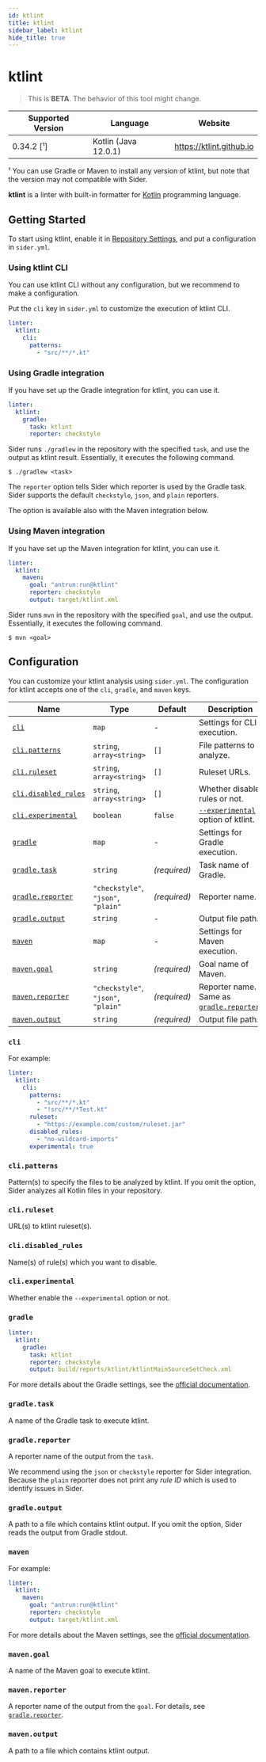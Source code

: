 ```yaml
---
id: ktlint
title: ktlint
sidebar_label: ktlint
hide_title: true
---
```


# ktlint

> This is **BETA**. The behavior of this tool might change.

| Supported Version | Language             | Website                  |
| ----------------- | -------------------- | ------------------------ |
| 0.34.2 [¹]        | Kotlin (Java 12.0.1) | https://ktlint.github.io |

¹ You can use Gradle or Maven to install any version of ktlint, but note that the version may not compatible with Sider.

**ktlint** is a linter with built-in formatter for [Kotlin](https://kotlinlang.org) programming language.

## Getting Started

To start using ktlint, enable it in [Repository Settings](../../getting-started/repository-settings.md), and put a configuration in `sider.yml`.

### Using ktlint CLI

You can use ktlint CLI without any configuration, but we recommend to make a configuration.

Put the `cli` key in `sider.yml` to customize the execution of ktlint CLI.

```yaml
linter:
  ktlint:
    cli:
      patterns:
        - "src/**/*.kt"
```

### Using Gradle integration

If you have set up the Gradle integration for ktlint, you can use it.

```yaml
linter:
  ktlint:
    gradle:
      task: ktlint
      reporter: checkstyle
```

Sider runs `./gradlew` in the repository with the specified `task`, and use the output as ktlint result.
Essentially, it executes the following command.

```shell
$ ./gradlew <task>
```

The `reporter` option tells Sider which reporter is used by the Gradle task.
Sider supports the default `checkstyle`, `json`, and `plain` reporters.

The option is available also with the Maven integration below.

### Using Maven integration

If you have set up the Maven integration for ktlint, you can use it.

```yaml
linter:
  ktlint:
    maven:
      goal: "antrun:run@ktlint"
      reporter: checkstyle
      output: target/ktlint.xml
```

Sider runs `mvn` in the repository with the specified `goal`, and use the output.
Essentially, it executes the following command.

```shell
$ mvn <goal>
```

## Configuration

You can customize your ktlint analysis using `sider.yml`.
The configuration for ktlint accepts one of the `cli`, `gradle`, and `maven` keys.

| Name                                       | Type                                | Default      | Description                                                                                  |
| ------------------------------------------ | ----------------------------------- | ------------ | -------------------------------------------------------------------------------------------- |
| [`cli`](#cli)                              | `map`                               | -            | Settings for CLI execution.                                                                  |
| [`cli.patterns`](#clipatterns)             | `string`, `array<string>`           | `[]`         | File patterns to analyze.                                                                    |
| [`cli.ruleset`](#cliruleset)               | `string`, `array<string>`           | `[]`         | Ruleset URLs.                                                                                |
| [`cli.disabled_rules`](#clidisabled_rules) | `string`, `array<string>`           | `[]`         | Whether disable rules or not.                                                                |
| [`cli.experimental`](#cliexperimental)     | `boolean`                           | `false`      | [`--experimental`](https://github.com/pinterest/ktlint#experimental-rules) option of ktlint. |
| [`gradle`](#gradle)                        | `map`                               | -            | Settings for Gradle execution.                                                               |
| [`gradle.task`](#gradletask)               | `string`                            | _(required)_ | Task name of Gradle.                                                                         |
| [`gradle.reporter`](#gradlereporter)       | `"checkstyle"`, `"json"`, `"plain"` | _(required)_ | Reporter name.                                                                               |
| [`gradle.output`](#gradleoutput)           | `string`                            | _-_          | Output file path.                                                                            |
| [`maven`](#maven)                          | `map`                               | -            | Settings for Maven execution.                                                                |
| [`maven.goal`](#mavengoal)                 | `string`                            | _(required)_ | Goal name of Maven.                                                                          |
| [`maven.reporter`](#mavenreporter)         | `"checkstyle"`, `"json"`, `"plain"` | _(required)_ | Reporter name. Same as [`gradle.reporter`](#gradlereporter).                                 |
| [`maven.output`](#mavenoutput)             | `string`                            | _(required)_ | Output file path.                                                                            |

### `cli`

For example:

```yaml
linter:
  ktlint:
    cli:
      patterns:
        - "src/**/*.kt"
        - "!src/**/*Test.kt"
      ruleset:
        - "https://example.com/custom/ruleset.jar"
      disabled_rules:
        - "no-wildcard-imports"
      experimental: true
```

### `cli.patterns`

Pattern(s) to specify the files to be analyzed by ktlint.
If you omit the option, Sider analyzes all Kotlin files in your repository.

### `cli.ruleset`

URL(s) to ktlint ruleset(s).

### `cli.disabled_rules`

Name(s) of rule(s) which you want to disable.

### `cli.experimental`

Whether enable the `--experimental` option or not.

### `gradle`

```yaml
linter:
  ktlint:
    gradle:
      task: ktlint
      reporter: checkstyle
      output: build/reports/ktlint/ktlintMainSourceSetCheck.xml
```

For more details about the Gradle settings, see the [official documentation](https://ktlint.github.io/#gradle).

### `gradle.task`

A name of the Gradle task to execute ktlint.

### `gradle.reporter`

A reporter name of the output from the `task`.

We recommend using the `json` or `checkstyle` reporter for Sider integration.
Because the `plain` reporter does not print any _rule ID_ which is used to identify issues in Sider.

### `gradle.output`

A path to a file which contains ktlint output.
If you omit the option, Sider reads the output from Gradle stdout.

### `maven`

For example:

```yaml
linter:
  ktlint:
    maven:
      goal: "antrun:run@ktlint"
      reporter: checkstyle
      output: target/ktlint.xml
```

For more details about the Maven settings, see the [official documentation](https://ktlint.github.io/#maven).

### `maven.goal`

A name of the Maven goal to execute ktlint.

### `maven.reporter`

A reporter name of the output from the `goal`. For details, see [`gradle.reporter`](#gradlereporter).

### `maven.output`

A path to a file which contains ktlint output.
